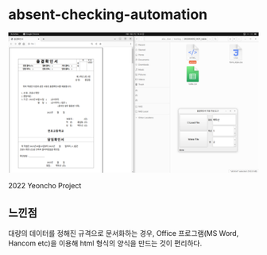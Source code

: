 # absent-checking-automation

![img_github.png](./resource/img/img_github.png)

2022 Yeoncho Project <br>

## 느낀점

대량의 데이터를 정해진 규격으로 문서화하는 경우, Office 프로그램(MS Word, Hancom etc)을 이용해 html 형식의 양식을 만드는 것이 편리하다.